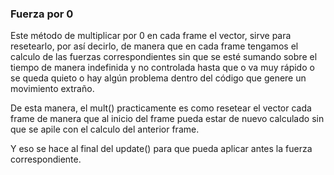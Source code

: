 ### Fuerza por 0
Este método de multiplicar por 0 en cada frame el vector, sirve para resetearlo, por así decirlo, de manera que en cada frame tengamos el calculo de las fuerzas correspondientes sin que se esté sumando sobre el tiempo de manera indefinida y no controlada hasta que o va muy rápido o se queda quieto o hay algún problema dentro del código que genere un movimiento extraño.

De esta manera, el mult() practicamente es como resetear el vector cada frame de manera que al inicio del frame pueda estar de nuevo calculado sin que se apile con el calculo del anterior frame.

Y eso se hace al final del update() para que pueda aplicar antes la fuerza correspondiente.
